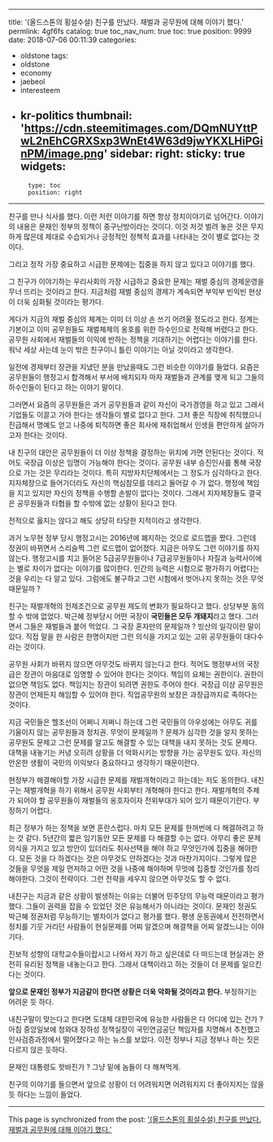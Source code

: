 
---
title: '(올드스톤의 횡설수설) 친구를 만났다. 재벌과 공무원에 대해 이야기 했다.'
permlink: 4gf6fs
catalog: true
toc_nav_num: true
toc: true
position: 9999
date: 2018-07-06 00:11:39
categories:
- oldstone
tags:
- oldstone
- economy
- jaebeol
- interesteem
- kr-politics
thumbnail: 'https://cdn.steemitimages.com/DQmNUYttPwL2nEhCGRXSxp3WnEt4W63d9jwYKXLHiPGinPM/image.png'
sidebar:
    right:
        sticky: true
widgets:
    -
        type: toc
        position: right
---


친구를 만나 식사를 했다. 이런 저런 이야기를 하면 항상 정치이야기로 넘어간다. 이야기의 내용은 문재인 정부의 정책이 중구난방이라는 것이다. 이것 저것 벌려 놓은 것은 무지하게 많은데 제대로 수습되거나 긍정적인 정책적 효과를 나타내는 것이 별로 없다는 것이다. 

그리고 정작 가장 중요하고 시급한 문제에는 집중을 하지 않고 있다고 이야기를 했다.

그 친구가 이야기하는 우리사회의 가장 시급하고 중요한 문제는 재벌 중심의 경제운영을 무너 뜨리는 것이라고 한다. 지금처럼 재벌 중심의 경제가 계속되면 부익부 빈익빈 현상이 더욱 심화될 것이라는 평가다.

게다가 지금의 재벌 중심의 체계는 이미 더 이상 손 쓰기 어려울 정도라고 한다. 정계는 기본이고 이미 공무원들도 재벌체제의 옹호를 위한 하수인으로 전락해 버렸다고 한다. 공무원 사회에서 재벌들의 이익에 반하는 정책을 기대하기는 어렵다는 이야기를 한다. 워낙 세상 사는데 눈이 밖은 친구이니 틀린 이야기는 아닐 것이라고 생각한다.

일전에 경제부터 장관을 지냈던 분을 만났을때도 그런 비슷한 이야기를 들었다. 요즘은 공무원들이 행정고시 합격해서 부서에 배치되자 마자 재벌들과 관계를 맺게 되고 그들의 하수인들이 된다고 하는 이야기 말이다. 

그러면서 요즘의 공무원들은 과거 공무원들과 같이 자신이 국가경영을 하고 있고 그래서 기업들도 이끌고 가야 한다는 생각들이 별로 없다고 한다. 그저 좋은 직장에 취직했으니 진급해서 명예도 얻고 나중에 퇴직하면 좋은 회사에 재취업해서 인생을 편안하게 살아가고자 한다는 것이다. 

내 친구의 대안은 공무원들이 더 이상 정책을 결정하는 위치에 가면 안된다는 것이다. 적어도 국장급 이상은 임명이 가능해야 한다는 것이다. 공무원 내부 승진인사를 통해 국장으로 가는 것은 무리라는 것이다. 특히 지방자치단체에서는 그 정도가 심각하다고 한다. 지자체장으로 들어가더라도 자신의 핵심참모를 데리고 들어갈 수 가 없다. 행정에 책임을 지고 있지만 자신의 정책을 수행할 손발이 없다는 것이다. 그래서 지자체장들도 결국은 공무원들과 타협을 할 수밖에 없는 상황이 된다고 한다. 

전적으로 옳지는 않다고 해도 상당히 타당한 지적이라고 생각한다. 

과거 노무현 정부 당시 행정고시는 2016년에 폐지하는 것으로 로드맵을 짰다. 그런데 정권이 바뀌면서 스리슬쩍 그런 로드맵이 없어졌다. 지금은 아무도 그런 이야기를 하지 않는다. 행정고시를 치고 들어온 5급공무원들이나 7급공무원들이나 자질과 능력사이에는 별로 차이가 없다는 이야기를 많이한다. 인간의 능력은 시험으로 평가하기 어렵다는 것을 우리는 다 알고 있다. 그럼에도 불구하고 그런 시험에서 벗어나지 못하는 것은 무엇때문일까 ?

친구는 재벌개혁의 전제조건으로 공무원 제도의 변화가 필요하다고 했다. 상당부분 동의할 수 밖에 없었다. 박근혜 정부당시 어떤 국장이 **국민들은 모두 개돼지**라고 했다. 그러면서 그들은 재벌들과 붙어 먹었다. 그 국장 혼자만의 문제일까 ? 빙산의 일각이란 말이 있다. 직접 말을 한 사람은 한명이지만 그런 의식을 가지고 있는 고위 공무원들이 대다수라는 것이다.

공무원 사회가 바뀌지 않으면 아무것도 바뀌지 않는다고 한다. 적어도 행정부서의 국장급은 장관이 마음대로 임명할 수 있어야 한다는 것이다. 책임의 요체는 권한이다. 권한이 없으면 책임도 없다. 책임지는 장관이 되려면 권한도 주어야 한다. 국장급 이상 공무원은 장관이 언제든지 해임할 수 있어야 한다. 직업공무원의 보장은 과장급까지로 족하다는 것이다.  

지금 국민들은 헬조선이 어쩌니 저쩌니 하는데 그런 국민들의 아우성에는 아무도 귀를 기울이지 않는 공무원들과 정치권. 무엇이 문제일까 ? 문제가 심각한 것을 알지 못하는 공무원도 문제고 그런 문제를 알고도 해결할 수 있는 대책을 내지 못하는 것도 문제다. 대책을 내놓기는 커녕 오히려 상황을 더 악화시키는 방향을 가는 공무원도 있다. 자신의 안온한 생활이 국민의 이익보다 중요하다고 생각하기 때문이란다. 

현정부가 해결해야할 가장 시급한 문제를 재벌개혁이라고 하는데는 저도 동의한다. 내친구는 재벌개혁을 하기 위해서 공무원 사회부터 개혁해야 한다고 한다. 재벌개혁의 주체가 되어야 할 공무원들이 재벌들의 옹호자이자 전위부대가 되어 있기 때문이기란다. 부정하기 어렵다.

최근 정부가 하는 정책을 보면 혼란스럽다. 마치 모든 문제를 한꺼번에 다 해결하려고 하는 것 같다. 5년간의 짧은 임기동안 모든 문제를 다 해결할 수는 없다. 아무리 좋은 문제의식을 가지고 있고 방안이 있더라도 취사선택을 해야 하고 무엇인가에 집중을 해야한다. 모든 것을 다 하겠다는 것은 아무것도 안하겠다는 것과 마찬가지이다. 그렇게 많은 것들을 무엇을 제일 먼저하고 어떤 것을 나중에 해야하며 무엇에 집중할 것인가를 정리해야한다. 그것이 전략이다. 그런 전략을 세우지 않으면 아무것도 할 수 없다.

내친구는 지금과 같은 상황이 발생하는 이유는 더불어 민주당의 무능력 때문이라고 평가했다. 그들이 권력을 잡을 수 있었던 것은 유능해서가 아니라는 것이다. 문재인 정권도 박근혜 정권처럼 무능하기는 별차이가 없다고 평가를 했다. 평생 운동권에서 전전하면서 정치를 기웃 거리던 사람들이 현실문제를 어찌 알겠으며 해결책을 어찌 알겠느냐는 이야기다.

진보적 성향의 대학교수들이랍시고 나와서 자기 하고 싶은데로 다 떠드는데 현실과는 완전히 유리된 정책을 내놓는다고 한다. 그래서 대책이라고 하는 것들이 더 문제를 일으킨다는 것이다.

**앞으로 문재인 정부가 지금같이 한다면 상황은 더욱 악화될 것이라고 한다.** 부정하기는 어려운 듯 하다.

내친구말이 맞는다고 한다면 도대체 대한민국에 유능한 사람들은 다 어디에 있는 건가 ?
아침 중앙일보에 청와대 장하성 정책실장이 국민연금공단 책임자를 지명해서 추천했고 인사검증과정에서 떨어졌다고 하는 뉴스를 보았다. 이전 정부나 지금 정부나 하는 짓은 다르지 않은 듯하다.

문재인 대통령도 핫바진가 ? 그냥 밑에 놈들이 다 해쳐먹게.

친구의 이야기를 들으면서 앞으로 상황이 더 어려워지면 어려워지지 더 좋아지지는 않을 듯 하다는 느낌이 들었다.

- - -

This page is synchronized from the post: ['(올드스톤의 횡설수설) 친구를 만났다. 재벌과 공무원에 대해 이야기 했다.'](https://steemit.com/@oldstone/4gf6fs)
